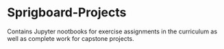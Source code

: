 # Sprigboard-Projects
Contains Jupyter nootbooks for exercise assignments in the curriculum as well as complete work for capstone projects.
